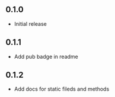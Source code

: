 ## 0.1.0

* Initial release

## 0.1.1

* Add pub badge in readme

## 0.1.2

* Add docs for static fileds and methods